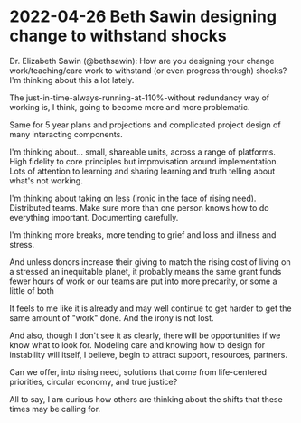 # 2022-04-26 Beth Sawin designing change to withstand shocks

Dr. Elizabeth Sawin (@bethsawin): How are you designing your change work/teaching/care work to withstand (or even progress through) shocks? I'm thinking about this a lot lately.

The just-in-time-always-running-at-110%-without redundancy way of working is, I think, going to become more and more problematic.

Same for 5 year plans and projections and complicated project design of many interacting components.

I'm thinking about... small, shareable units, across a range of platforms. High fidelity to core principles but improvisation around implementation. Lots of attention to learning and sharing learning and truth telling about what's not working.

I'm thinking about taking on less (ironic in the face of rising need). Distributed teams. Make sure more than one person knows how to do everything important. Documenting carefully.

I'm thinking more breaks, more tending to grief and loss and illness and stress.

And unless donors increase their giving to match the rising cost of living on a stressed an inequitable planet, it probably means the same grant funds fewer hours of work or our teams are put into more precarity, or some a little of both

It feels to me like it is already and may well continue to get harder to get the same amount of "work" done. And the irony is not lost.

And also, though I don't see it as clearly, there will be opportunities if we know what to look for. Modeling care and knowing how to design for instability will itself, I believe, begin to attract support, resources, partners.

Can we offer, into rising need, solutions that come from life-centered priorities, circular economy, and true justice?

All to say, I am curious how others are thinking about the shifts that these times may be calling for.
